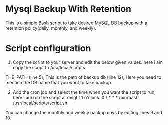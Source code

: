 # Mysql Backup With Retention


This is a simple Bash script to take desired MySQL DB backup with a retention policy(daily, monthly, and weekly). 

Script configuration
============================

1. Copy the script to your server and edit the below given values. here i am copy the script to /usr/local/scripts
   
  THE_PATH (line 5), This is the path of backup
  db (line 12), Here you need to mention the DB name that you want to take backup
  
2. Add the cron job and select the time when you want the script to run, here i am run the script at neight 1 o'clock.
   0 1 * * * /bin/bash /usr/local/scripts/script.sh
   
   
You can change the monthly and weekly backup days by editing lines 9 and 10.


